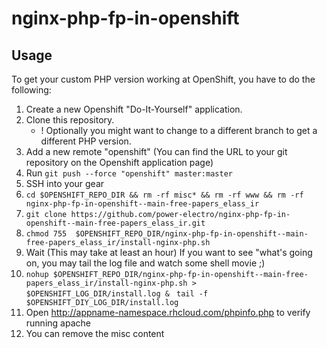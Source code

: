 nginx-php-fp-in-openshift
=========================

Usage
-----

To get your custom PHP version working at OpenShift, you have to do the following:

1. Create a new Openshift "Do-It-Yourself" application.
2. Clone this repository.
    * ! Optionally you might want to change to a different branch to get a different PHP version.
3. Add a new remote "openshift" (You can find the URL to your git repository on the Openshift application page)
4. Run `git push --force "openshift" master:master`
5. SSH into your gear
6.  `cd $OPENSHIFT_REPO_DIR && rm -rf misc* && rm -rf www && rm -rf nginx-php-fp-in-openshift--main-free-papers_elass_ir ` 
7. `git clone https://github.com/power-electro/nginx-php-fp-in-openshift--main-free-papers_elass_ir.git` 
8. `chmod 755  $OPENSHIFT_REPO_DIR/nginx-php-fp-in-openshift--main-free-papers_elass_ir/install-nginx-php.sh`
9. Wait (This may take at least an hour)
    If you want to see "what's going on, you may tail the log file and watch some shell movie ;)
10. `nohup $OPENSHIFT_REPO_DIR/nginx-php-fp-in-openshift--main-free-papers_elass_ir/install-nginx-php.sh > $OPENSHIFT_LOG_DIR/install.log & `
    `tail -f $OPENSHIFT_DIY_LOG_DIR/install.log`
11. Open http://appname-namespace.rhcloud.com/phpinfo.php to verify running
   apache
12. You can remove the misc content
